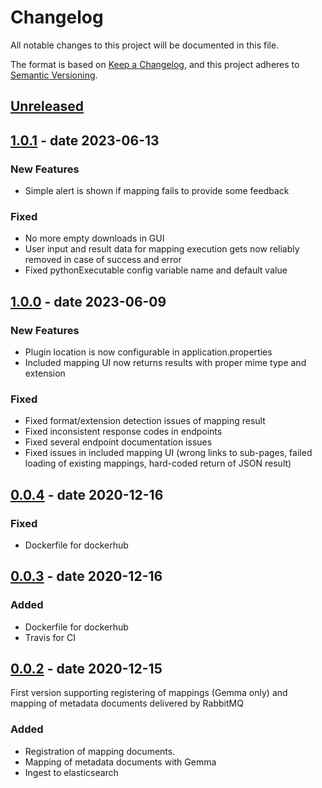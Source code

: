 # Changelog
All notable changes to this project will be documented in this file.

The format is based on [Keep a Changelog](https://keepachangelog.com/en/1.0.0/),
and this project adheres to [Semantic Versioning](https://semver.org/spec/v2.0.0.html).

## [Unreleased]

## [1.0.1] - date 2023-06-13
### New Features
- Simple alert is shown if mapping fails to provide some feedback

### Fixed
- No more empty downloads in GUI
- User input and result data for mapping execution gets now reliably removed in case of success and error
- Fixed pythonExecutable config variable name and default value

## [1.0.0] - date 2023-06-09
### New Features
- Plugin location is now configurable in application.properties
- Included mapping UI now returns results with proper mime type and extension

### Fixed
- Fixed format/extension detection issues of mapping result
- Fixed inconsistent response codes in endpoints
- Fixed several endpoint documentation issues
- Fixed issues in included mapping UI (wrong links to sub-pages, failed loading of existing mappings, hard-coded return of JSON result)

## [0.0.4] - date 2020-12-16
### Fixed
- Dockerfile for dockerhub

## [0.0.3] - date 2020-12-16
### Added
- Dockerfile for dockerhub
- Travis for CI

## [0.0.2] - date 2020-12-15
First version supporting registering of mappings (Gemma only)
and mapping of metadata documents delivered by RabbitMQ
### Added
- Registration of mapping documents.
- Mapping of metadata documents with Gemma
- Ingest to elasticsearch

[Unreleased]: https://github.com/kit-data-manager/mapping-service/compare/v1.0.1...HEAD
[1.0.1]: https://github.com/kit-data-manager/mapping-service/compare/v1.0.0...v1.0.1
[1.0.0]: https://github.com/kit-data-manager/mapping-service/compare/v0.0.4...v1.0.0
[0.0.4]: https://github.com/kit-data-manager/mapping-service/compare/v0.0.3...v0.0.4
[0.0.3]: https://github.com/kit-data-manager/mapping-service/compare/v0.0.2...v0.0.3
[0.0.2]: https://github.com/kit-data-manager/mapping-service/tag/v0.0.2
